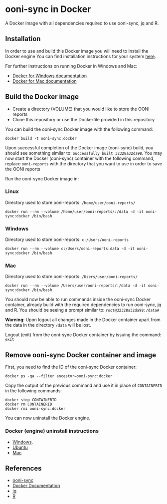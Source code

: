 # ooni-sync in Docker

A Docker image with all dependencies required to use ooni-sync, jq and R.

## Installation

In order to use and build this Docker image you will need to Install the Docker
engine You can find installation instructions for your system
[here](https://docs.docker.com/engine/installation/#platform-support-matrix).


For further instructions on running Docker in Windows and Mac:
* [Docker for Windows documentation](https://docs.docker.com/docker-for-windows)
* [Docker for Mac documentation](https://docs.docker.com/docker-for-mac)

## Build the Docker image

* Create a directory (VOLUME) that you would like to store the OONI reports
* Clone this repository or use the Dockerfile provided in this repository

You can build the ooni-sync Docker image with the following command:

```
docker build -t ooni-sync:docker
```

Upon successful completion of the Docker image (ooni-sync) build, you should
see something similar to: `Successfully built 32328a32da98`.
You may now start the Docker (ooni-sync) container with the following command,
replace `ooni-reports` with the directory that you want to use in order to save
the OONI reports

Run the ooni-sync Docker image in:

### Linux

Directory used to store ooni-reports: `/home/user/ooni-reports/`
```
docker run --rm --volume /home/user/ooni-reports/:/data -d -it ooni-sync:docker /bin/bash
```

### Windows

Directory used to store ooni-reports: `c:/Users/ooni-reports`

```
docker run --rm --volume c:/Users/ooni-reports:data -d -it ooni-sync:docker /bin/bash
```

### Mac

Directory used to store ooni-reports: `/Users/user/ooni-reports/`
```
docker run --rm --volume /Users/user/ooni-reports/:/data -d -it ooni-sync:docker /bin/bash
```

You should now be able to run commands inside the ooni-sync Docker container,
already build with the required dependencies to run ooni-sync, jq and R.
You should be seeing a prompt similar to: `root@32328a32da98:/data#`

**Warning**: Upon logout all changes made in the Docker container apart from
the data in the directory `/data` will be lost.

Logout (exit) from the ooni-sync Docker container by issuing the command: `exit`

## Remove ooni-sync Docker container and image

First, you need to find the ID of the ooni-sync Docker container:

```
docker ps -qa --filter ancestor=ooni-sync:docker
```

Copy the output of the previous command and use it in place of `CONTAINERID` in
the following commands:

```
docker stop CONTAINERID
docker rm CONTAINERID
docker rmi ooni-sync:docker
```

You can now uninstall the Docker engine.

### Docker (engine) uninstall instructions

* [Windows](https://docs.docker.com/toolbox/toolbox_install_windows/#how-to-uninstall-toolbox).
* [Ubuntu](https://docs.docker.com/engine/installation/linux/docker-ce/ubuntu/#uninstall-docker-ce)
* [Mac](https://docs.docker.com/toolbox/toolbox_install_mac/#how-to-uninstall-toolbox)


## References

* [ooni-sync](https://www.bamsoftware.com/software/ooni-sync/)
* [Docker Documentation](https://docs.docker.com/)
* [jq](https://stedolan.github.io/jq/)
* [R](https://www.r-project.org/)

